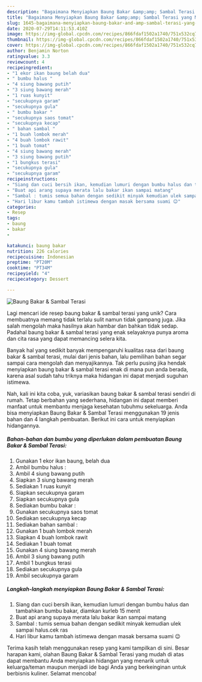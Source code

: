 ```yaml
---
description: "Bagaimana Menyiapkan Baung Bakar &amp;amp; Sambal Terasi yang Menggugah Selera"
title: "Bagaimana Menyiapkan Baung Bakar &amp;amp; Sambal Terasi yang Menggugah Selera"
slug: 1645-bagaimana-menyiapkan-baung-bakar-and-amp-sambal-terasi-yang-menggugah-selera
date: 2020-07-29T14:11:53.410Z
image: https://img-global.cpcdn.com/recipes/866fdaf1502a1740/751x532cq70/baung-bakar-sambal-terasi-foto-resep-utama.jpg
thumbnail: https://img-global.cpcdn.com/recipes/866fdaf1502a1740/751x532cq70/baung-bakar-sambal-terasi-foto-resep-utama.jpg
cover: https://img-global.cpcdn.com/recipes/866fdaf1502a1740/751x532cq70/baung-bakar-sambal-terasi-foto-resep-utama.jpg
author: Benjamin Norton
ratingvalue: 3.3
reviewcount: 4
recipeingredient:
- "1 ekor ikan baung belah dua"
- " bumbu halus "
- "4 siung bawang putih"
- "3 siung bawang merah"
- "1 ruas kunyit"
- "secukupnya garam"
- "secukupnya gula"
- " bumbu bakar "
- "secukupnya saos tomat"
- "secukupnya kecap"
- " bahan sambal "
- "1 buah lombok merah"
- "4 buah lombok rawit"
- "1 buah tomat"
- "4 siung bawang merah"
- "3 siung bawang putih"
- "1 bungkus terasi"
- "secukupnya gula"
- "secukupnya garam"
recipeinstructions:
- "Siang dan cuci bersih ikan, kemudian lumuri dengan bumbu halus dan tambahkan bumbu bakar, diamkan kurleb 15 menit"
- "Buat api arang supaya merata lalu bakar ikan sampai matang"
- "Sambal : tumis semua bahan dengan sedikit minyak kemudian ulek sampai halus.cek ras"
- "Hari libur kamu tambah istimewa dengan masak bersama suami 😉"
categories:
- Resep
tags:
- baung
- bakar
- 

katakunci: baung bakar  
nutrition: 226 calories
recipecuisine: Indonesian
preptime: "PT20M"
cooktime: "PT34M"
recipeyield: "4"
recipecategory: Dessert

---
```



![Baung Bakar &amp; Sambal Terasi](https://img-global.cpcdn.com/recipes/866fdaf1502a1740/751x532cq70/baung-bakar-sambal-terasi-foto-resep-utama.jpg)

Lagi mencari ide resep baung bakar &amp; sambal terasi yang unik? Cara membuatnya memang tidak terlalu sulit namun tidak gampang juga. Jika salah mengolah maka hasilnya akan hambar dan bahkan tidak sedap. Padahal baung bakar &amp; sambal terasi yang enak selayaknya punya aroma dan cita rasa yang dapat memancing selera kita.



Banyak hal yang sedikit banyak mempengaruhi kualitas rasa dari baung bakar &amp; sambal terasi, mulai dari jenis bahan, lalu pemilihan bahan segar sampai cara mengolah dan menyajikannya. Tak perlu pusing jika hendak menyiapkan baung bakar &amp; sambal terasi enak di mana pun anda berada, karena asal sudah tahu triknya maka hidangan ini dapat menjadi suguhan istimewa.


Nah, kali ini kita coba, yuk, variasikan baung bakar &amp; sambal terasi sendiri di rumah. Tetap berbahan yang sederhana, hidangan ini dapat memberi manfaat untuk membantu menjaga kesehatan tubuhmu sekeluarga. Anda bisa menyiapkan Baung Bakar &amp; Sambal Terasi menggunakan 19 jenis bahan dan 4 langkah pembuatan. Berikut ini cara untuk menyiapkan hidangannya.

<!--inarticleads1-->

##### Bahan-bahan dan bumbu yang diperlukan dalam pembuatan Baung Bakar &amp; Sambal Terasi:

1. Gunakan 1 ekor ikan baung, belah dua
1. Ambil  bumbu halus :
1. Ambil 4 siung bawang putih
1. Siapkan 3 siung bawang merah
1. Sediakan 1 ruas kunyit
1. Siapkan secukupnya garam
1. Siapkan secukupnya gula
1. Sediakan  bumbu bakar :
1. Gunakan secukupnya saos tomat
1. Sediakan secukupnya kecap
1. Sediakan  bahan sambal :
1. Gunakan 1 buah lombok merah
1. Siapkan 4 buah lombok rawit
1. Sediakan 1 buah tomat
1. Gunakan 4 siung bawang merah
1. Ambil 3 siung bawang putih
1. Ambil 1 bungkus terasi
1. Sediakan secukupnya gula
1. Ambil secukupnya garam




<!--inarticleads2-->

##### Langkah-langkah menyiapkan Baung Bakar &amp; Sambal Terasi:

1. Siang dan cuci bersih ikan, kemudian lumuri dengan bumbu halus dan tambahkan bumbu bakar, diamkan kurleb 15 menit
1. Buat api arang supaya merata lalu bakar ikan sampai matang
1. Sambal : tumis semua bahan dengan sedikit minyak kemudian ulek sampai halus.cek ras
1. Hari libur kamu tambah istimewa dengan masak bersama suami 😉




Terima kasih telah menggunakan resep yang kami tampilkan di sini. Besar harapan kami, olahan Baung Bakar &amp; Sambal Terasi yang mudah di atas dapat membantu Anda menyiapkan hidangan yang menarik untuk keluarga/teman maupun menjadi ide bagi Anda yang berkeinginan untuk berbisnis kuliner. Selamat mencoba!
